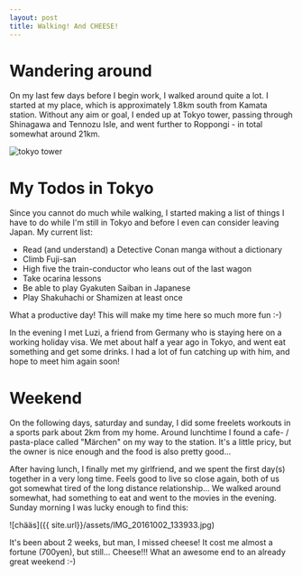 ```yaml
---
layout: post
title: Walking! And CHEESE!
---
```


# Wandering around

On my last few days before I begin work, I walked around quite a lot. I started at my place, which is approximately 1.8km south from Kamata station. Without any aim or goal, I ended up at Tokyo tower, passing through Shinagawa and Tennozu Isle, and went further to Roppongi - in total somewhat around 21km. 

![tokyo tower]({{site.url}}/assets/IMG_20160930_150744.jpg)


# My Todos in Tokyo

Since you cannot do much while walking, I started making a list of things I have to do while I'm still in Tokyo and before I even can consider leaving Japan. My current list:

* Read (and understand) a Detective Conan manga without a dictionary
* Climb Fuji-san
* High five the train-conductor who leans out of the last wagon
* Take ocarina lessons
* Be able to play Gyakuten Saiban in Japanese
* Play Shakuhachi or Shamizen at least once


What a productive day! This will make my time here so much more fun :-)


In the evening I met Luzi, a friend from Germany who is staying here on a working holiday visa. We met about half a year ago in Tokyo, and went eat something and get some drinks. I had a lot of fun catching up with him, and hope to meet him again soon!

# Weekend

On the following days, saturday and sunday, I did some freelets workouts in a sports park about 2km from my home. Around lunchtime I found a cafe- / pasta-place called "Märchen" on my way to the station. It's a little pricy, but the owner is nice enough and the food is also pretty good...

After having lunch, I finally met my girlfriend, and we spent the first day(s) together in a very long time. Feels good to live so close again, both of us got somewhat tired of the long distance relationship... We walked around somewhat, had something to eat and went to the movies in the evening. 
Sunday morning I was lucky enough to find this:

![chääs]({{ site.url}}/assets/IMG_20161002_133933.jpg)


It's been about 2 weeks, but man, I missed cheese! It cost me almost a fortune (700yen), but still... Cheese!!! What an awesome end to an already great weekend :-)
